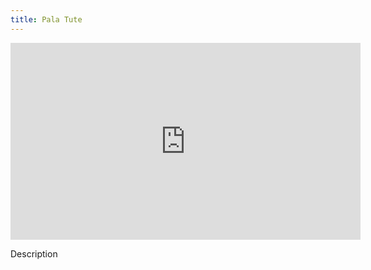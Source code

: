 ```yaml
---
title: Pala Tute
---
```


<iframe width="560" height="315" src="https://www.youtube.com/embed/k8qdttKsFns" title="YouTube video player" frameborder="0" allow="accelerometer; autoplay; clipboard-write; encrypted-media; gyroscope; picture-in-picture" allowfullscreen></iframe>

Description
